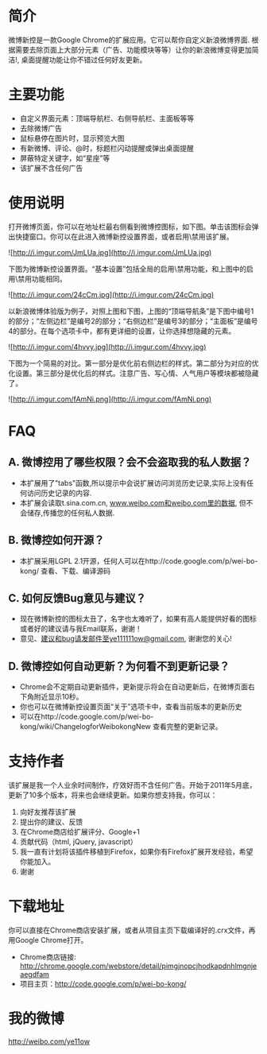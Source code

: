 # 简介 #

微博新控是一款Google Chrome的扩展应用。它可以帮你自定义新浪微博界面. 根据需要去除页面上大部分元素（广告、功能模块等等）让你的新浪微博变得更加简洁!, 桌面提醒功能让你不错过任何好友更新。

# 主要功能 #

  * 自定义界面元素：顶端导航栏、右侧导航栏、主面板等等
  * 去除微博广告
  * 鼠标悬停在图片时，显示预览大图
  * 有新微博、评论、@时，标题栏闪动提醒或弹出桌面提醒
  * 屏蔽特定关键字，如“星座”等
  * 该扩展不含任何广告

# 使用说明 #

打开微博页面，你可以在地址栏最右侧看到微博控图标，如下图。单击该图标会弹出快捷窗口。你可以在此进入微博新控设置界面，或者启用\禁用该扩展。

![http://i.imgur.com/JmLUa.jpg](http://i.imgur.com/JmLUa.jpg)

下图为微博新控设置界面。“基本设置”包括全局的启用\禁用功能，和上图中的启用\禁用功能相同。

![http://i.imgur.com/24cCm.jpg](http://i.imgur.com/24cCm.jpg)

以新浪微博体验版为例子，对照上图和下图，上图的“顶端导航条”是下图中编号1的部分；“左侧边栏”是编号2的部分；“右侧边栏”是编号3的部分；“主面板”是编号4的部分。在每个选项卡中，都有更详细的设置，让你选择想隐藏的元素。

![http://i.imgur.com/4hvvy.jpg](http://i.imgur.com/4hvvy.jpg)

下图为一个简易的对比。第一部分是优化前右侧边栏的样式。第二部分为对应的优化设置。第三部分是优化后的样式。注意广告、写心情、人气用户等模块都被隐藏了。

![http://i.imgur.com/fAmNi.png](http://i.imgur.com/fAmNi.png)

# FAQ #

## A. 微博控用了哪些权限？会不会盗取我的私人数据？ ##

  * 本扩展用了"tabs"函数,所以提示中会说扩展访问浏览历史记录,实际上没有任何访问历史记录的内容.
  * 本扩展会读取t.sina.com.cn, www.weibo.com和weibo.com里的数据, 但不会储存,传播您的任何私人数据.


## B. 微博控如何开源？ ##

  * 本扩展采用LGPL 2.1开源，任何人可以在http://code.google.com/p/wei-bo-kong/ 查看、下载、编译源码

## C. 如何反馈Bug意见与建议？ ##

  * 现在微博新控的图标太丑了，名字也太难听了，如果有高人能提供好看的图标或者好的建议请与我Email联系，谢谢！
  * 意见、建议和bug请发邮件至ye111111ow@gmail.com, 谢谢您的关心!


## D. 微博控如何自动更新？为何看不到更新记录？ ##
  * Chrome会不定期自动更新插件，更新提示将会在自动更新后，在微博页面右下角附近显示10秒。
  * 你也可以在微博新控设置页面“关于”选项卡中，查看当前版本的更新历史
  * 可以在http://code.google.com/p/wei-bo-kong/wiki/ChangelogforWeibokongNew 查看完整的更新记录。

# 支持作者 #
该扩展是我一个人业余时间制作，疗效好而不含任何广告。开始于2011年5月底，更新了10多个版本，将来也会继续更新。如果你想支持我，你可以：
  1. 向好友推荐该扩展
  1. 提出你的建议、反馈
  1. 在Chrome商店给扩展评分、Google+1
  1. 贡献代码（html, jQuery, javascript）
  1. 我一直有计划将该插件移植到Firefox，如果你有Firefox扩展开发经验，希望你能加入。
  1. 谢谢

# 下载地址 #
你可以直接在Chrome商店安装扩展，或者从项目主页下载编译好的.crx文件，再用Google Chrome打开。
  * Chrome商店链接: http://chrome.google.com/webstore/detail/pimgjnopcjhodkapdnhlmgnjeaegdfam
  * 项目主页：http://code.google.com/p/wei-bo-kong/

# 我的微博 #
http://weibo.com/ye11ow